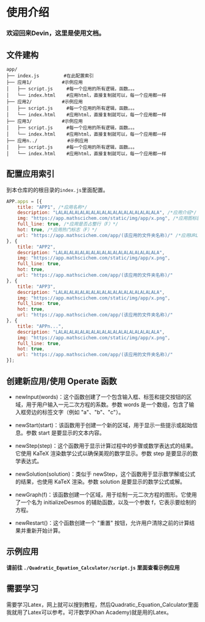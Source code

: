 # 使用介绍

### 欢迎回来Devin，这里是使用文档。

## 文件建构

```
app/
├── index.js         #在此配置索引
├── 应用1/           #示例应用
│   ├── script.js     #每一个应用的所有逻辑，函数。。。
│   └── index.html    #应用html，直接复制就可以，每一个应用都一样
├── 应用2/           #示例应用
│   ├── script.js     #每一个应用的所有逻辑，函数。。。
│   └── index.html    #应用html，直接复制就可以，每一个应用都一样
├── 应用3/           #示例应用
│   ├── script.js     #每一个应用的所有逻辑，函数。。。
│   └── index.html    #应用html，直接复制就可以，每一个应用都一样
├── 应用n../           #示例应用
│   ├── script.js     #每一个应用的所有逻辑，函数。。。
│   └── index.html    #应用html，直接复制就可以，每一个应用都一样
```

## 配置应用索引

到本仓库的的根目录的`index.js`里面配置。

```javascript
APP.apps = [{
    title: "APP1", /*应用名称*/
    description: "LALALALALALALALALALALALALALALALALALALA", /*应用介绍*/
    img: "https://app.mathscichem.com/static/img/app/x.png", /*应用图标图片url*/
    full_line: true, /*应用是否占整行（F）*/
    hot: true, /*应用热门标志（F）*/
    url: "https://app.mathscichem.com/app/(该应用的文件夹名称)/" /*应用URL*/
}, {
    title: "APP2",
    description: "LALALALALALALALALALALALALALALALALALALA",
    img: "https://app.mathscichem.com/static/img/app/x.png",
    full_line: true,
    hot: true,
    url: "https://app.mathscichem.com/app/(该应用的文件夹名称)/"
}, {
    title: "APP3",
    description: "LALALALALALALALALALALALALALALALALALALA",
    img: "https://app.mathscichem.com/static/img/app/x.png",
    full_line: true,
    hot: true,
    url: "https://app.mathscichem.com/app/(该应用的文件夹名称)/"
}, {
    title: "APPn...",
    description: "LALALALALALALALALALALALALALALALALALALA",
    img: "https://app.mathscichem.com/static/img/app/x.png",
    full_line: true,
    hot: true,
    url: "https://app.mathscichem.com/app/(该应用的文件夹名称)/"
}];
```

## 创建新应用/使用 Operate 函数

- newInput(words)：这个函数创建了一个包含输入框、标签和提交按钮的区域，用于用户输入一元二次方程的系数。参数 words 是一个数组，包含了输入框旁边的标签文字（例如 "a"、"b"、"c"）。

- newStart(start)：该函数用于创建一个新的区域，用于显示一些提示或起始信息。参数 start 是要显示的文本内容。

- newStep(step)：这个函数用于显示计算过程中的步骤或数学表达式的结果。它使用 KaTeX 渲染数学公式以确保美观的数学显示。参数 step 是要显示的数学表达式。

- newSolution(solution)：类似于 newStep，这个函数用于显示数学解或公式的结果，也使用 KaTeX 渲染。参数 solution 是要显示的数学公式或解。

- newGraph(f)：该函数创建一个区域，用于绘制一元二次方程的图形。它使用了一个名为 initializeDesmos 的辅助函数，以及一个参数 f，它表示要绘制的方程。

- newRestart()：这个函数创建一个 "重置" 按钮，允许用户清除之前的计算结果并重新开始计算。

## 示例应用

__请前往 `./Quadratic_Equation_Calculator/script.js` 里面查看示例应用__

## 需要学习

需要学习Latex，网上就可以搜到教程，然后Quadratic_Equation_Calculator里面我就用了Latex可以参考。可汗数学(Khan Academy)就是用的Latex。
